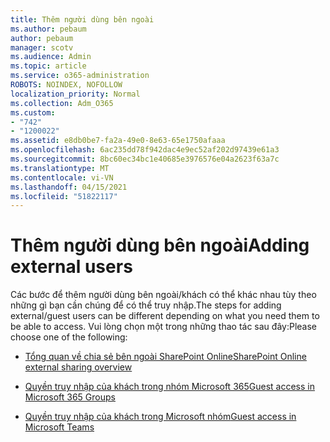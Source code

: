 ```yaml
---
title: Thêm người dùng bên ngoài
ms.author: pebaum
author: pebaum
manager: scotv
ms.audience: Admin
ms.topic: article
ms.service: o365-administration
ROBOTS: NOINDEX, NOFOLLOW
localization_priority: Normal
ms.collection: Adm_O365
ms.custom:
- "742"
- "1200022"
ms.assetid: e8db0be7-fa2a-49e0-8e63-65e1750afaaa
ms.openlocfilehash: 6ac235dd78f942dac4e9ec52af202d97439e61a3
ms.sourcegitcommit: 8bc60ec34bc1e40685e3976576e04a2623f63a7c
ms.translationtype: MT
ms.contentlocale: vi-VN
ms.lasthandoff: 04/15/2021
ms.locfileid: "51822117"
---
```

# <a name="adding-external-users"></a><span data-ttu-id="d0b37-102">Thêm người dùng bên ngoài</span><span class="sxs-lookup"><span data-stu-id="d0b37-102">Adding external users</span></span>

<span data-ttu-id="d0b37-103">Các bước để thêm người dùng bên ngoài/khách có thể khác nhau tùy theo những gì bạn cần chúng để có thể truy nhập.</span><span class="sxs-lookup"><span data-stu-id="d0b37-103">The steps for adding external/guest users can be different depending on what you need them to be able to access.</span></span> <span data-ttu-id="d0b37-104">Vui lòng chọn một trong những thao tác sau đây:</span><span class="sxs-lookup"><span data-stu-id="d0b37-104">Please choose one of the following:</span></span>
  
- [<span data-ttu-id="d0b37-105">Tổng quan về chia sẻ bên ngoài SharePoint Online</span><span class="sxs-lookup"><span data-stu-id="d0b37-105">SharePoint Online external sharing overview</span></span>](https://docs.microsoft.com/sharepoint/external-sharing-overview)

- [<span data-ttu-id="d0b37-106">Quyền truy nhập của khách trong nhóm Microsoft 365</span><span class="sxs-lookup"><span data-stu-id="d0b37-106">Guest access in Microsoft 365 Groups</span></span>](https://support.office.com/article/guest-access-in-office-365-groups-bfc7a840-868f-4fd6-a390-f347bf51aff6)

- [<span data-ttu-id="d0b37-107">Quyền truy nhập của khách trong Microsoft nhóm</span><span class="sxs-lookup"><span data-stu-id="d0b37-107">Guest access in Microsoft Teams</span></span>](https://docs.microsoft.com/microsoftteams/guest-access-checklist)
